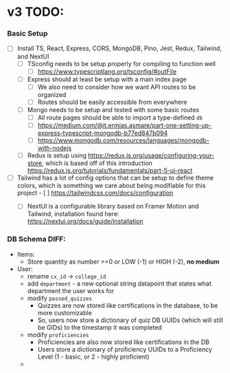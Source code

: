 # v3 TODO:
### Basic Setup
- [ ] Install TS, React, Express, CORS, MongoDB, Pino, Jest, Redux, Tailwind, and NextUI
	- [ ] TSconfig needs to be setup properly for compiling to function well
		- [ ] https://www.typescriptlang.org/tsconfig/#outFile
	- [ ] Express should at least be setup with a main index page
		- [ ] We also need to consider how we want API routes to be organized
		- [ ] Routes should be easily accessible from everywhere
	- [ ] Mongo needs to be setup and tested with some basic routes
		- [ ] All route pages should be able to import a type-defined `db` 
		- [ ] https://medium.com/@it.ermias.asmare/part-one-setting-up-express-typescript-mongodb-b77ed847b094
		- [ ] https://www.mongodb.com/resources/languages/mongodb-with-nodejs
	- [ ] Redux is setup using https://redux.js.org/usage/configuring-your-store, which is based off of this introduction https://redux.js.org/tutorials/fundamentals/part-5-ui-react
- [ ] Tailwind has a lot of config options that can be setup to define theme colors, which is something we care about being modifiable for this project
		- [ ] https://tailwindcss.com/docs/configuration
	- [ ] NextUI is a configurable library based on Framer Motion and Tailwind, installation found here: https://nextui.org/docs/guide/installation


### DB Schema DIFF:
- Items:
  - Store quantity as number >=0 or LOW (-1) or HIGH (-2), **no medium**
- User:
  - rename `cx_id` -> `college_id`
  - add `department` - a new optional string datapoint that states what department the user works for
  - modify `passed_quizzes`
    - Quizzes are now stored like certifications in the database, to be more customizable
    - So, users now store a dictionary of quiz DB UUIDs (which will still be GIDs) to the timestamp it was completed
  - modify `proficiencies`
    - Proficiencies are also now stored like certifications in the DB
    - Users store a dictionary of proficiency UUIDs to a Proficiency Level (1 - basic, or 2 - highly proficient)
  - 